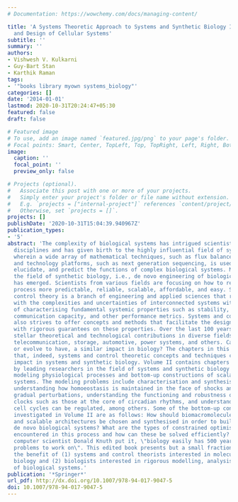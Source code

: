 ```yaml
---
# Documentation: https://wowchemy.com/docs/managing-content/

title: 'A Systems Theoretic Approach to Systems and Synthetic Biology II: Analysis
  and Design of Cellular Systems'
subtitle: ''
summary: ''
authors:
- Vishwesh V. Kulkarni
- Guy-Bart Stan
- Karthik Raman
tags:
- '"books library myown systems_biology"'
categories: []
date: '2014-01-01'
lastmod: 2020-10-31T20:24:47+05:30
featured: false
draft: false

# Featured image
# To use, add an image named `featured.jpg/png` to your page's folder.
# Focal points: Smart, Center, TopLeft, Top, TopRight, Left, Right, BottomLeft, Bottom, BottomRight.
image:
  caption: ''
  focal_point: ''
  preview_only: false

# Projects (optional).
#   Associate this post with one or more of your projects.
#   Simply enter your project's folder or file name without extension.
#   E.g. `projects = ["internal-project"]` references `content/project/deep-learning/index.md`.
#   Otherwise, set `projects = []`.
projects: []
publishDate: '2020-10-31T15:04:39.940967Z'
publication_types:
- '5'
abstract: 'The complexity of biological systems has intrigued scientists from many
  disciplines and has given birth to the highly influential field of systems biology
  wherein a wide array of mathematical techniques, such as flux balance analysis,
  and technology platforms, such as next generation sequencing, is used to understand,
  elucidate, and predict the functions of complex biological systems. More recently,
  the field of synthetic biology, i.e., de novo engineering of biological systems,
  has emerged. Scientists from various fields are focusing on how to render this engineering
  process more predictable, reliable, scalable, affordable, and easy. Systems and
  control theory is a branch of engineering and applied sciences that rigorously deals
  with the complexities and uncertainties of interconnected systems with the objective
  of characterising fundamental systemic properties such as stability, robustness,
  communication capacity, and other performance metrics. Systems and control theory
  also strives to offer concepts and methods that facilitate the design of systems
  with rigorous guarantees on these properties. Over the last 100 years, it has made
  stellar theoretical and technological contributions in diverse fields such as aerospace,
  telecommunication, storage, automotive, power systems, and others. Can it have,
  or evolve to have, a similar impact in biology? The chapters in this book demonstrate
  that, indeed, systems and control theoretic concepts and techniques can have a significant
  impact in systems and synthetic biology. Volume II contains chapters contributed
  by leading researchers in the field of systems and synthetic biology that concern
  modeling physiological processes and bottom-up constructions of scalable biological
  systems. The modeling problems include characterisation and synthesis of memory,
  understanding how homoeostasis is maintained in the face of shocks and relatively
  gradual perturbations, understanding the functioning and robustness of biological
  clocks such as those at the core of circadian rhythms, and understanding how the
  cell cycles can be regulated, among others. Some of the bottom-up construction problems
  investigated in Volume II are as follows: How should biomacromolecules, platforms,
  and scalable architectures be chosen and synthesised in order to build programmable
  de novo biological systems? What are the types of constrained optimisation problems
  encountered in this process and how can these be solved efficiently? As the eminent
  computer scientist Donald Knuth put it, \"biology easily has 500 years of exciting
  problems to work on\". This edited book presents but a small fraction of those for
  the benefit of (1) systems and control theorists interested in molecular and cellular
  biology and (2) biologists interested in rigorous modelling, analysis and control
  of biological systems.'
publication: '*Springer*'
url_pdf: http://dx.doi.org/10.1007/978-94-017-9047-5
doi: 10.1007/978-94-017-9047-5
---
```


